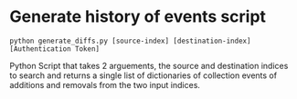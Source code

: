 # Generate history of events script

`python generate_diffs.py [source-index] [destination-index] [Authentication Token]`

Python Script that takes 2 arguements, the source and destination indices to search and returns a
single list of dictionaries of collection events of additions and removals from the two input indices.